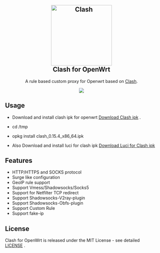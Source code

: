 <h2 align="center">
  <img src="https://github.com/Dreamacro/clash/raw/master/docs/logo.png" alt="Clash" width="200">
  <br>Clash for OpenWrt <br>

</h2>

  <p align="center">
	A rule based custom proxy for Openwrt based on <a href="https://github.com/Dreamacro/clash" target="_blank">Clash</a>.
  </p>
  <p align="center">
	<a target="_blank" href="https://github.com/frainzy1477/clash/releases/tag/v0.15.4">
    <img src="https://img.shields.io/badge/Clash-v0.15.4-orange.svg">
  </a>
  
  </p>
  
## Usage

- Download and install clash ipk for openwrt [Download Clash ipk](https://github.com/frainzy1477/clash/releases/tag/v0.15.4) .

- cd /tmp

- opkg install clash_0.15.4_x86_64.ipk

- Also Download and install luci for clash ipk  [Download Luci for Clash ipk](https://github.com/frainzy1477/luci-app-clash/releases/tag/v1.1.2)

## Features

- HTTP/HTTPS and SOCKS protocol
- Surge like configuration
- GeoIP rule support
- Support Vmess/Shadowsocks/Socks5
- Support for Netfilter TCP redirect
- Support Shadowsocks-V2ray-plugin
- Support Shadowsocks-Obfs-plugin
- Support Custom Rule
- Support fake-ip


## License

Clash for OpenWrt is released under the MIT License - see detailed [LICENSE](https://github.com/frainzy1477/clash/blob/rm/LICENSE) .

